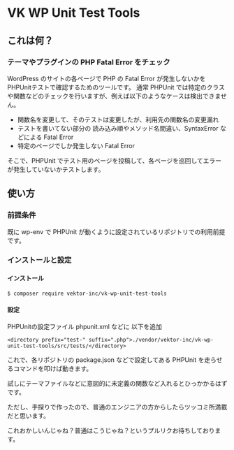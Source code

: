 # VK WP Unit Test Tools
## これは何？

### テーマやプラグインの PHP Fatal Error をチェック 

WordPress のサイトの各ページで PHP の Fatal Error が発生しないかをPHPUnitテストで確認するためのツールです。
通常 PHPUnit では特定のクラスや関数などのチェックを行いますが、例えば以下のようなケースは検出できません。

* 関数名を変更して、そのテストは変更したが、利用先の関数名の変更漏れ
* テストを書いてない部分の 読み込み順やメソッド名間違い、SyntaxError などによる Fatal Error
* 特定のページでしか発生しない Fatal Error

そこで、PHPUnit でテスト用のページを投稿して、各ページを巡回してエラーが発生していないかテストします。

## 使い方

### 前提条件

既に wp-env で PHPUnit が動くように設定されているリポジトリでの利用前提です。

### インストールと設定

#### インストール

```
$ composer require vektor-inc/vk-wp-unit-test-tools
```

#### 設定

PHPUnitの設定ファイル phpunit.xml などに 以下を追加

```
<directory prefix="test-" suffix=".php">./vendor/vektor-inc/vk-wp-unit-test-tools/src/tests/</directory>
```

これで、各リポジトリの package.json などで設定してある PHPUnit を走らせるコマンドを叩けば動きます。

試しにテーマファイルなどに意図的に未定義の関数など入れるとひっかかるはずです。

ただし、手探りで作ったので、普通のエンジニアの方からしたらツッコミ所満載だと思います。

これおかしいんじゃね？普通はこうじゃね？というプルリクお待ちしております。
